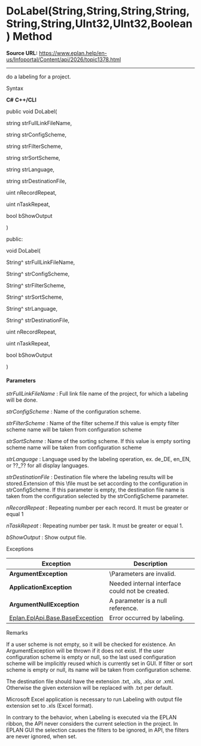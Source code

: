 # DoLabel(String,String,String,String,String,String,UInt32,UInt32,Boolean) Method

**Source URL:** https://www.eplan.help/en-us/Infoportal/Content/api/2026/topic1378.html

---

do a labeling for a project.

Syntax

**C#**
**C++/CLI**


public void DoLabel( 

   string strFullLinkFileName,

   string strConfigScheme,

   string strFilterScheme,

   string strSortScheme,

   string strLanguage,

   string strDestinationFile,

   uint nRecordRepeat,

   uint nTaskRepeat,

   bool bShowOutput

)

public:

void DoLabel( 

   String^ strFullLinkFileName,

   String^ strConfigScheme,

   String^ strFilterScheme,

   String^ strSortScheme,

   String^ strLanguage,

   String^ strDestinationFile,

   uint nRecordRepeat,

   uint nTaskRepeat,

   bool bShowOutput

)


#### Parameters

*strFullLinkFileName*
:   Full link file name of the project, for which a labeling will be done.

*strConfigScheme*
:   Name of the configuration scheme.

*strFilterScheme*
:   Name of the filter scheme.If this value is empty filter scheme name will be taken from configuration scheme

*strSortScheme*
:   Name of the sorting scheme. If this value is empty sorting scheme name will be taken from configuration scheme

*strLanguage*
:   Language used by the labeling operation, ex. de\_DE, en\_EN, or ??\_?? for all display languages.

*strDestinationFile*
:   Destination file where the labeling results will be stored.Extension of this \file must be set according to the configuration in strConfigScheme. If this parameter is empty, the destination file name is taken from the configuration selected by the strConfigScheme parameter.

*nRecordRepeat*
:   Repeating number per each record. It must be greater or equal 1

*nTaskRepeat*
:   Repeating number per task. It must be greater or equal 1.

*bShowOutput*
:   Show output file.

Exceptions

| Exception | Description |
| --- | --- |
| **ArgumentException** | \Parameters are invalid. |
| **ApplicationException** | Needed internal interface could not be created. |
| **ArgumentNullException** | A parameter is a null reference. |
| [Eplan.EplApi.Base.BaseException](Eplan.EplApi.Baseu~Eplan.EplApi.Base.BaseException.html) | Error occurred by labeling. |

Remarks

If a user scheme is not empty, so it will be checked for existence. An ArgumentException will be thrown if it does not exist. If the user configuration scheme is empty or null, so the last used configuration scheme will be implicitly reused which is currently set in GUI. If filter or sort scheme is empty or null, its name will be taken from configuration scheme.

The destination file should have the extension .txt, .xls, .xlsx or .xml. Otherwise the given extension will be replaced with .txt per default.

Microsoft Excel application is necessary to run Labeling with output file extension set to .xls (Excel format).

In contrary to the behavior, when Labeling is executed via the EPLAN ribbon, the API never considers the current selection in the project. In EPLAN GUI the selection causes the filters to be ignored, in API, the filters are never ignored, when set.
